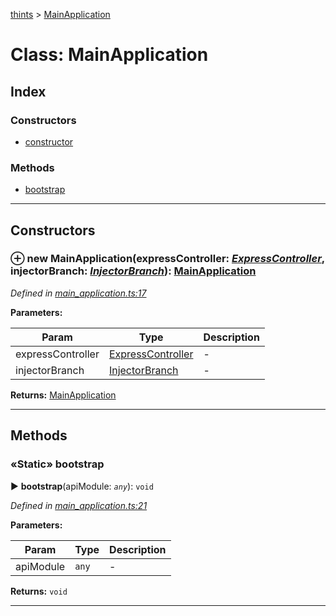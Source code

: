 [thints](../README.md) > [MainApplication](../classes/mainapplication.md)



# Class: MainApplication

## Index

### Constructors

* [constructor](mainapplication.md#constructor)


### Methods

* [bootstrap](mainapplication.md#bootstrap)



---
## Constructors
<a id="constructor"></a>


### ⊕ **new MainApplication**(expressController: *[ExpressController](expresscontroller.md)*, injectorBranch: *[InjectorBranch](injectorbranch.md)*): [MainApplication](mainapplication.md)



*Defined in [main_application.ts:17](https://github.com/murilopl/ThinTS/blob/0e1ef2c/src/main_application.ts#L17)*



**Parameters:**

| Param | Type | Description |
| ------ | ------ | ------ |
| expressController | [ExpressController](expresscontroller.md)   |  - |
| injectorBranch | [InjectorBranch](injectorbranch.md)   |  - |





**Returns:** [MainApplication](mainapplication.md)

---


## Methods
<a id="bootstrap"></a>

### «Static» bootstrap

► **bootstrap**(apiModule: *`any`*): `void`




*Defined in [main_application.ts:21](https://github.com/murilopl/ThinTS/blob/0e1ef2c/src/main_application.ts#L21)*



**Parameters:**

| Param | Type | Description |
| ------ | ------ | ------ |
| apiModule | `any`   |  - |





**Returns:** `void`





___


